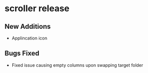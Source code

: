 # scroller release <version> 

## New Additions
- Applincation icon


## Bugs Fixed
- Fixed issue causing empty columns upon swapping target folder
